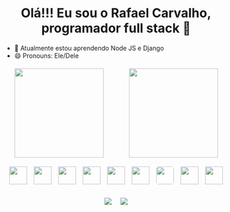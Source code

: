 <style>

  .flask {
    background-color: #fff;
    border-radius:5px
  }
  .stats {
    margin: 20px 0;
    align: center;
    display: flex;
    flex-wrap: wrap;
    justify-content: space-around;
    gap: 10px;
  }

  .stats > * {

  }

  .skills > * {
    height: 100%;
  }

  .skills {
    display: flex;
    gap: 15px;
    margin-bottom: 30px;
    justify-content: center

  }
  .skills > *{
    height: 40px;
  }

  .social {
    display: flex;
    gap: 20px;
    justify-content: center
  }

</style>

<h1 style="text-align: center">Olá!!! Eu sou o Rafael Carvalho, programador full stack 👋
</h1>

- 🌱 Atualmente estou aprendendo Node JS e Django
- 😄 Pronouns: Ele/Dele

<div class="stats">
  <!-- <a href="https://github.com/rafaelocdev"> -->
  <img height="200em" src="https://github-readme-stats.vercel.app/api?username=rafaelocdev&show_icons=true&theme=tokyonight&include_all_commits=true&count_private=true"/>
  <img height="200em" src="https://github-readme-stats.vercel.app/api/top-langs/?username=rafaelocdev&layout=compact&langs_count=7&theme=tokyonight"/>
</div>

<div class="skills">
  <img class="" src="https://cdn.jsdelivr.net/gh/devicons/devicon/icons/javascript/javascript-original.svg" />
  <img class="" src="https://cdn.jsdelivr.net/gh/devicons/devicon/icons/html5/html5-original.svg" />
  <img class="" src="https://cdn.jsdelivr.net/gh/devicons/devicon/icons/css3/css3-original.svg" />
  <img class="" src="https://cdn.jsdelivr.net/gh/devicons/devicon/icons/react/react-original.svg" />
  <img class="" src="https://cdn.jsdelivr.net/gh/devicons/devicon/icons/typescript/typescript-original.svg" />          
  <img class="" src="https://cdn.jsdelivr.net/gh/devicons/devicon/icons/python/python-original.svg" />
  <img class=" flask" src="https://cdn.jsdelivr.net/gh/devicons/devicon/icons/flask/flask-original.svg" />
  <img class="" src="https://cdn.jsdelivr.net/gh/devicons/devicon/icons/git/git-original.svg" />
  <img class="" src="https://cdn.jsdelivr.net/gh/devicons/devicon/icons/linux/linux-original.svg" />

<!-- ![Anurag's GitHub stats](https://github-readme-stats.vercel.app/api?username=rafaelocdev&show_icons=true&theme=tokyonight)

[![Top Langs](https://github-readme-stats.vercel.app/api/top-langs/?username=rafaelocdev&show_icons=true&theme=tokyonight&layout=compact)](https://github.com/anuraghazra/github-readme-stats) -->

</div>

<div class="social"> 
  <a href="https://www.linkedin.com/in/rafaelo-oliveira-carvalho/" target="_blank"><img src="https://img.shields.io/badge/-LinkedIn-%230077B5?style=for-the-badge&logo=linkedin&logoColor=white" target="_blank"></a> 
  <a href="mailto:rafaeloc.dev@gmail.com" target="_blank"><img src="https://img.shields.io/badge/Gmail-D14836?style=for-the-badge&logo=gmail&logoColor=white" target="_blank"></a> 
 
  <!-- ![Snake animation](https://github.com/rafaballerini/rafaballerini/blob/output/github-contribution-grid-snake.svg) -->
 
</div>

<!-- ![<img src='https://img.shields.io/badge/LinkedIn-0077B5?style=for-the-badge&logo=linkedin&logoColor=white' alt='Linkedin' height='30'>](https://www.linkedin.com/in/rafaelo-oliveira-carvalho/)

![<img src='https://img.shields.io/badge/Codewars-B1361E?style=for-the-badge&logo=Codewars&logoColor=white' alt='codewars' height='30'>](https://www.codewars.com/users/rafaelcarvalho) -->
